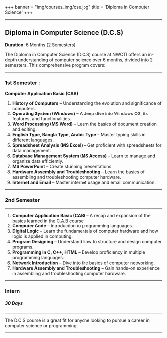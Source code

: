 +++
banner = "img/courses_img/cse.jpg"
title = 'Diploma in Computer Science'
+++

---

## Diploma in Computer Science (D.C.S)  
**Duration**: 6 Months (2 Semesters)

The Diploma in Computer Science (D.C.S) course at NWCTI offers an in-depth understanding of computer science over 6 months, divided into 2 semesters. This comprehensive program covers:

---
### 1st Semester :

**Computer Application Basic (CAB)**

1. **History of Computers** – Understanding the evolution and significance of computers.
2. **Operating System (Windows)** – A deep dive into Windows OS, its features, and functionalities.
3. **Word Processing (MS Word)** – Learn the basics of document creation and editing.
4. **English Type, Bangla Type, Arabic Type** – Master typing skills in different languages.
5. **Spreadsheet Analysis (MS Excel)** – Get proficient with spreadsheets for data management.
6. **Database Management System (MS Access)** – Learn to manage and organize data efficiently.
7. **MS PowerPoint** – Create stunning presentations.
8. **Hardware Assembly and Troubleshooting** – Learn the basics of assembling and troubleshooting computer hardware.
9. **Internet and Email** – Master internet usage and email communication.

---
### 2nd Semester

---

1. **Computer Application Basic (CAB)** – A recap and expansion of the basics learned in the C.A.B course.
2. **Computer Code** – Introduction to programming languages.
3. **Digital Logic** – Learn the fundamentals of computer hardware and how logic is applied in computing.
4. **Program Designing** – Understand how to structure and design computer programs.
5. **Programming in C, C++, HTML** – Develop proficiency in multiple programming languages.
6. **Network Introduction** – Dive into the basics of computer networking.
7. **Hardware Assembly and Troubleshooting** – Gain hands-on experience in assembling and troubleshooting computer hardware.

-----

### Intern

##### 30 Days

------

The D.C.S course is a great fit for anyone looking to pursue a career in computer science or programming.

---
